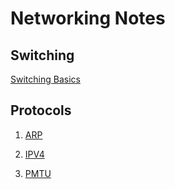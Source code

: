 # Networking Notes

## Switching
[Switching Basics](https://github.com/devendranaga/networking_notes/blob/main/switching/switch_intro.md)

## Protocols

1. [ARP](https://github.com/devendranaga/networking_notes/blob/main/protocols/arp/arp.md)

2. [IPV4](https://github.com/devendranaga/networking_notes/blob/main/protocols/ipv4/ipv4.md)

3. [PMTU](https://github.com/devendranaga/networking_notes/blob/main/protocols/pmtu/pmtu.md)
